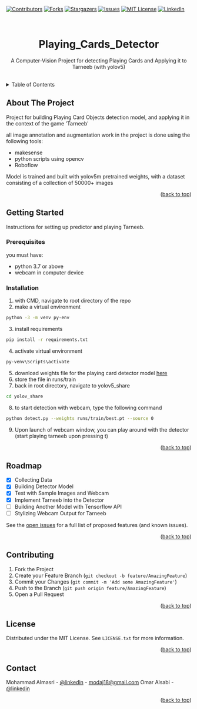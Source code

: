 <!-- PROJECT SHIELDS -->
<a name="readme-top"></a>
[![Contributors][contributors-shield]][contributors-url]
[![Forks][forks-shield]][forks-url]
[![Stargazers][stars-shield]][stars-url]
[![Issues][issues-shield]][issues-url]
[![MIT License][license-shield]][license-url]
[![LinkedIn][linkedin-shield]][linkedin-url]

<!-- HEADER -->
<br />
<div align="center">
  <h1 align="center">Playing_Cards_Detector</h1>
  <p align="center">
    A Computer-Vision Project for detecting Playing Cards and Applying it to Tarneeb (with yolov5)
  </p>
</div>
<br />

<!-- TABLE OF CONTENTS -->
<details>
  <summary>Table of Contents</summary>
  <ol>
    <li>
      <a href="#about-the-project">About The Project</a>
    </li>
    <li>
      <a href="#getting-started">Getting Started</a>
      <ul>
        <li><a href="#prerequisites">Prerequisites</a></li>
        <li><a href="#installation">Installation</a></li>
      </ul>
    </li>
    <li><a href="#roadmap">Roadmap</a></li>
    <li><a href="#contributing">Contributing</a></li>
    <li><a href="#license">License</a></li>
    <li><a href="#contact">Contact</a></li>
  </ol>
</details>


<!-- ABOUT THE PROJECT -->
## About The Project
Project for building Playing Card Objects detection model, and applying it in the context of the game 'Tarneeb'

all image annotation and augmentation work in the project is done using the following tools:
* makesense
* python scripts using opencv 
* Roboflow

Model is trained and built with yolov5m pretrained weights, with a dataset consisting of a collection of 50000+ images

<p align="right">(<a href="#readme-top">back to top</a>)</p>



<!-- GETTING STARTED -->
## Getting Started

Instructions for setting up predictor and playing Tarneeb.

### Prerequisites

you must have:
* python 3.7 or above
* webcam in computer device

### Installation

1. with CMD, navigate to root directory of the repo
2. make a virtual environment
```sh
python -3 -m venv py-env
```
3. install requirements 
```sh
pip install -r requirements.txt
```
4. activate virtual environment
```sh
py-venv\Scripts\activate
```
5. download weights file for the playing card detector model <a href="https://drive.google.com/uc?export=download&id=1-CASlZnJ9E4eyXDamMLOCAdW29_0Voas">here</a>
6. store the file in runs/train
7. back in root directory, navigate to yolov5_share
```sh
cd yolov_share
```
8. to start detection with webcam, type the following command
```sh
python detect.py --weights runs/train/best.pt --source 0
```
9. Upon launch of webcam window, you can play around with the detector (start playing tarneeb upon pressing t)

<p align="right">(<a href="#readme-top">back to top</a>)</p>



<!-- ROADMAP -->
## Roadmap

- [x] Collecting Data
- [x] Building Detector Model
- [x] Test with Sample Images and Webcam
- [x] Implement Tarneeb into the Detector
- [ ] Building Another Model with Tensorflow API
- [ ] Stylizing Webcam Output for Tarneeb

See the [open issues](https://github.com/MODAJ18/Playing_Cards/issues) for a full list of proposed features (and known issues).

<p align="right">(<a href="#readme-top">back to top</a>)</p>


<!-- CONTRIBUTING -->
## Contributing

1. Fork the Project
2. Create your Feature Branch (`git checkout -b feature/AmazingFeature`)
3. Commit your Changes (`git commit -m 'Add some AmazingFeature'`)
4. Push to the Branch (`git push origin feature/AmazingFeature`)
5. Open a Pull Request

<p align="right">(<a href="#readme-top">back to top</a>)</p>


<!-- LICENSE -->
## License

Distributed under the MIT License. See `LICENSE.txt` for more information.

<p align="right">(<a href="#readme-top">back to top</a>)</p>



<!-- CONTACT -->
## Contact

Mohammad Almasri - [@linkedin](https://www.linkedin.com/in/mohammad-almasri-964867197/) - modaj18@gmail.com
Omar Alsabi - [@linkedin](https://www.linkedin.com/in/omar-alsaabi-32675b193/)

<p align="right">(<a href="#readme-top">back to top</a>)</p>


<!-- MARKDOWN LINKS & IMAGES -->
<!-- https://www.markdownguide.org/basic-syntax/#reference-style-links -->
[contributors-shield]: https://img.shields.io/github/contributors/MODAJ18/Playing_Cards.svg?style=for-the-badge
[contributors-url]: https://github.com/MODAJ18/Playing_Cards/graphs/contributors
[forks-shield]: https://img.shields.io/github/forks/MODAJ18/Playing_Cards.svg?style=for-the-badge
[forks-url]: https://github.com/MODAJ18/Playing_Cards/network/members
[stars-shield]: https://img.shields.io/github/stars/MODAJ18/Playing_Cards.svg?style=for-the-badge
[stars-url]: https://github.com/MODAJ18/Playing_Cards/stargazers
[issues-shield]: https://img.shields.io/github/issues/MODAJ18/Playing_Cards.svg?style=for-the-badge
[issues-url]: https://github.com/MODAJ18/Playing_Cards/issues
[license-shield]: https://img.shields.io/github/license/MODAJ18/Playing_Cards.svg?style=for-the-badge
[license-url]: https://github.com/MODAJ18/Playing_Cards/blob/master/License.txt
[linkedin-shield]: https://img.shields.io/badge/-LinkedIn-black.svg?style=for-the-badge&logo=linkedin&colorB=555
[linkedin-url]: https://www.linkedin.com/in/mohammad-almasri-964867197/
